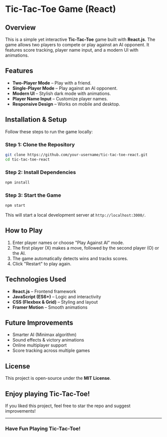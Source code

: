 # Tic-Tac-Toe Game (React)

## Overview
This is a simple yet interactive **Tic-Tac-Toe** game built with **React.js**. The game allows two players to compete or play against an AI opponent. It features score tracking, player name input, and a modern UI with animations.

## Features
- **Two-Player Mode** – Play with a friend.
- **Single-Player Mode** – Play against an AI opponent.
- **Modern UI** – Stylish dark mode with animations.
- **Player Name Input** – Customize player names.
- **Responsive Design** – Works on mobile and desktop.

## Installation & Setup
Follow these steps to run the game locally:

### **Step 1:** Clone the Repository
```sh
git clone https://github.com/your-username/tic-tac-toe-react.git
cd tic-tac-toe-react
```

### **Step 2:** Install Dependencies
```sh
npm install
```

### **Step 3:** Start the Game
```sh
npm start
```
This will start a local development server at `http://localhost:3000/`.

##  How to Play
1. Enter player names or choose "Play Against AI" mode.
2. The first player (X) makes a move, followed by the second player (O) or the AI.
3. The game automatically detects wins and tracks scores.
4. Click "Restart" to play again.

## Technologies Used
- **React.js** – Frontend framework
- **JavaScript (ES6+)** – Logic and interactivity
- **CSS (Flexbox & Grid)** – Styling and layout
- **Framer Motion** – Smooth animations

## Future Improvements
- Smarter AI (Minimax algorithm)
- Sound effects & victory animations
- Online multiplayer support
- Score tracking across multiple games

## License
This project is open-source under the **MIT License**.

## Enjoy playing Tic-Tac-Toe!
If you liked this project, feel free to star the repo and suggest improvements!

---

### Have Fun Playing Tic-Tac-Toe! 

